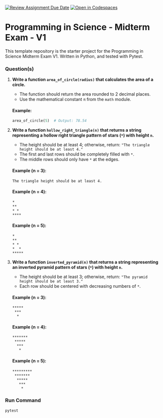 [![Review Assignment Due Date](https://classroom.github.com/assets/deadline-readme-button-22041afd0340ce965d47ae6ef1cefeee28c7c493a6346c4f15d667ab976d596c.svg)](https://classroom.github.com/a/RNlXoRVE)
[![Open in Codespaces](https://classroom.github.com/assets/launch-codespace-2972f46106e565e64193e422d61a12cf1da4916b45550586e14ef0a7c637dd04.svg)](https://classroom.github.com/open-in-codespaces?assignment_repo_id=18496833)
# Programming in Science - Midterm Exam - V1

This template repository is the starter project for the Programming in Science Midterm Exam V1. Written in Python, and tested with Pytest.

### Question(s)

1. **Write a function `area_of_circle(radius)` that calculates the area of a circle.**
   - The function should return the area rounded to 2 decimal places.
   - Use the mathematical constant `π` from the `math` module.

   #### Example:
   ```python
   area_of_circle(5)  # Output: 78.54
   ```

2. **Write a function `hollow_right_triangle(n)` that returns a string representing a hollow right triangle pattern of stars (`*`) with height `n`.**
   - The height should be at least 4; otherwise, return: `"The triangle height should be at least 4."`
   - The first and last rows should be completely filled with `*`.
   - The middle rows should only have `*` at the edges.

   #### Example (n = 3):
   ```
   The triangle height should be at least 4.
   ```

   #### Example (n = 4):
   ```
   *
   **
   * *
   ****
   ```

   #### Example (n = 5):
   ```
   *
   **
   * *
   *  *
   *****
   ```

3. **Write a function `inverted_pyramid(n)` that returns a string representing an inverted pyramid pattern of stars (`*`) with height `n`.**
   - The height should be at least 3; otherwise, return: `"The pyramid height should be at least 3."`
   - Each row should be centered with decreasing numbers of `*`.
   
   #### Example (n = 3):
   ```
   *****
    ***
     *
   ```
   #### Example (n = 4):
   ```
   *******
    *****
     ***
      *
   ```
   #### Example (n = 5):
   ```
   *********
    *******
     *****
      ***
       *
   ```

### Run Command

```
pytest
```